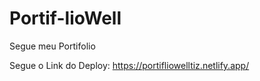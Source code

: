 # Portif-lioWell
Segue meu Portifolio

Segue o Link do Deploy:
https://portifliowelltiz.netlify.app/
